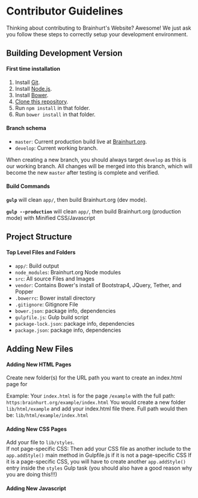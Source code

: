 # Contributor Guidelines

Thinking about contributing to Brainhurt's Website? Awesome! We just ask you follow these steps to correctly setup your development environment. 

## Building Development Version

#### First time installation

1) Install [Git](https://git-scm.com/).
2) Install [Node.js](https://nodejs.org).
3) Install [Bower](https://bower.io).
4) [Clone this repository](https:/help.github.com/articles/cloning-a-repository/).
5) Run `npm install` in that folder.
6) Run `bower install` in that folder.

#### Branch schema

- `master`: Current production build live at [Brainhurt.org](https://brainhurt.org).
- `develop`: Current working branch.

When creating a new branch, you should always target `develop` as this is our working branch.  All changes will be merged into this branch, which will become the new `master` after testing is complete and verified.


#### Build Commands
**`gulp`** will clean `app/`, then build Brainhurt.org (dev mode).

**`gulp --production`** will clean `app/`, then build Brainhurt.org (production mode) with Minified CSS/Javascript


## Project Structure

#### Top Level Files and Folders

- `app/`: Build output
- `node_modules`: Brainhurt.org Node modules
- `src`: All source Files and Images
- `vendor`: Contains Bower's install of Bootstrap4, JQuery, Tether,  and Popper
- `.bowerrc`: Bower install directory 
- `.gitignore`: Gitignore File
- `bower.json`: package info, dependencies
- `gulpfile.js`: Gulp build script
- `package-lock.json`: package info, dependencies
- `package.json`: package info, dependencies



## Adding New Files

#### Adding New HTML Pages 
Create new folder(s) for the URL path you want to create an index.html page for

Example: Your `index.html` is for the page `/example` with the full path: `https:brainhurt.org/example/index.html`
	You would create a new folder `lib/html/example` and add your index.html file there.
	Full path would then be: `lib/html/example/index.html`

#### Adding New CSS Pages
Add your file to `lib/styles`.  
If not page-specific CSS: Then add your CSS file as another include to the `app.addStyle()` main method in Gulpfile.js if it is not a page-specific CSS
If it is a page-specific CSS, you will have to create another `app.addStyle()` entry inside the `styles` Gulp task (you should also have a good reason why you are doing this!!!)

#### Adding New Javascript